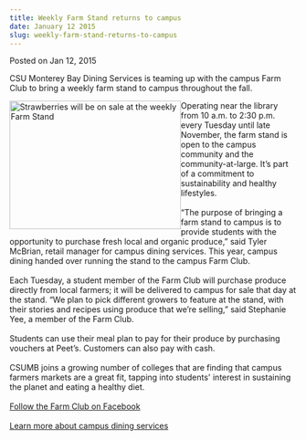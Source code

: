 ```yaml
---
title: Weekly Farm Stand returns to campus
date: January 12 2015
slug: weekly-farm-stand-returns-to-campus
---
```


 



<span class="date">Posted on Jan 12, 2015    </span>
<p>CSU Monterey Bay Dining Services is teaming up with the campus
Farm Club to bring a weekly farm stand to campus throughout the
fall.</p>
<p><img alt="Strawberries will be on sale at the weekly Farm Stand" src="https://news.csumb.edu/sites/default/files/65/attachments/news/images/strawerries.jpg" style="width:300px; height:225px; float:left">Operating near the
library from 10 a.m. to 2:30 p.m. every Tuesday until late
November, the farm stand is open to the campus community and the
community-at-large. It&#x2019;s part of a commitment to sustainability and
healthy lifestyles.<br>
<br>
&#x201C;The purpose of bringing a farm stand to campus is to provide
students with the opportunity to purchase fresh local and organic
produce,&#x201D; said Tyler McBrian, retail manager for campus dining
services. This year, campus dining handed over running the stand to
the campus Farm Club.<br>
<br>
Each Tuesday, a student member of the Farm Club will purchase
produce directly from local farmers; it will be delivered to campus
for sale that day at the stand.&#x2028;&#x201C;We plan to pick different growers
to feature at the stand, with their stories and recipes using
produce that we&#x2019;re selling,&#x201D; said Stephanie Yee, a member of the
Farm Club.<br>
<br>
Students can use their meal plan to pay for their produce by
purchasing vouchers at Peet&#x2019;s. Customers can also pay with
cash.<br>
<br>
CSUMB joins a growing number of colleges that are finding that
campus farmers markets are a great fit, tapping into students&apos;
interest in sustaining the planet and eating a healthy diet.<br>
<br>
<a href="https://www.facebook.com/CSUMBFARMclub?hc_location=timeline" rel="nofollow">Follow the Farm Club on Facebook</a><br>
<br>
<a href="https://csumb.sodexomyway.com" rel="nofollow">Learn more
about campus dining services</a><br>
<br>
&#xA0;</br></br></br></br></br></br></br></br></br></br></br></br></br></br></img></p>





```
